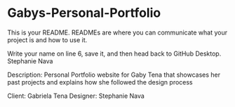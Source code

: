 # Gabys-Personal-Portfolio

This is your README. READMEs are where you can communicate what your project is and how to use it.

Write your name on line 6, save it, and then head back to GitHub Desktop.
Stephanie Nava

Description: Personal Portfolio website for Gaby Tena that showcases her past projects and explains how she followed the design process

Client: Gabriela Tena
Designer: Stephanie Nava 
